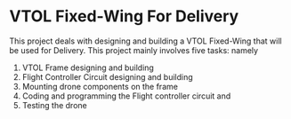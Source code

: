 # VTOL Fixed-Wing For Delivery
 This project deals with designing and building a VTOL Fixed-Wing that will be used for Delivery.
 This project mainly involves five tasks: namely
  1. VTOL Frame designing and building
  2. Flight Controller Circuit designing and building
  3. Mounting drone components on the frame
  4. Coding and programming the Flight controller circuit and
  5. Testing the drone
